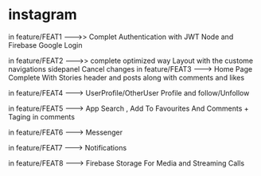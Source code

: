 # instagram

in feature/FEAT1   --->> Complet Authentication with JWT Node and Firebase Google Login

in feature/FEAT2   --->> complete optimized way Layout with the custome navigations sidepanel
Cancel changes
in feature/FEAT3 ---> Home Page Complete With Stories header and posts along with comments and likes 

in feature/FEAT4  ---> UserProfile/OtherUser Profile and follow/Unfollow

in feature/FEAT5  ---> App Search , Add To Favourites And Comments + Taging in comments

in feature/FEAT6  ---> Messenger

in feature/FEAT7  ---> Notifications

in feature/FEAT8  ---> Firebase Storage For Media and Streaming Calls 


